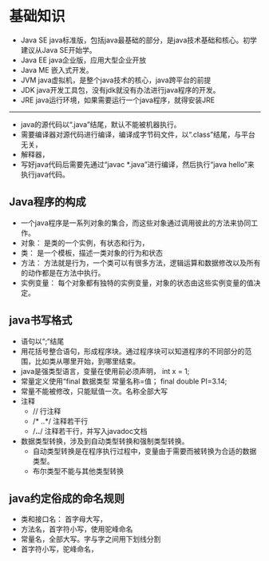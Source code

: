 # 基础知识

- Java SE java标准版，包括java最基础的部分，是java技术基础和核心。初学建议从Java SE开始学。
- Java EE java企业版，应用大型企业开放
- Java ME 嵌入式开发。
- JVM java虚拟机，是整个java技术的核心，java跨平台的前提
- JDK java开发工具包，没有jdk就没有办法进行java程序的开发。
- JRE java运行环境，如果需要运行一个java程序，就得安装JRE

---
- java的源代码以“.java”结尾，默认不能被机器执行。
- 需要编译器对源代码进行编译，编译成字节码文件，以“.class”结尾，与平台无关，
- 解释器，
- 写好java代码后需要先通过“javac *.java”进行编译，然后执行“java hello”来执行java代码。

## Java程序的构成
- 一个java程序是一系列对象的集合，而这些对象通过调用彼此的方法来协同工作。
- 对象： 是类的一个实例，有状态和行为，
- 类： 是一个模板，描述一类对象的行为和状态
- 方法： 方法就是行为，一个类可以有很多方法，逻辑运算和数据修改以及所有的动作都是在方法中执行。
- 实例变量： 每个对象都有独特的实例变量，对象的状态由这些实例变量的值决定。

## java书写格式
- 语句以“;“结尾
- 用花括号整合语句，形成程序块。通过程序块可以知道程序的不同部分的范围，比如类从哪里开始，到哪里结束。
- java是强类型语言，变量在使用前必须声明， int x = 1;
- 常量定义使用“final 数据类型 常量名称=值； final double PI=3.14;
- 常量不能被修改，只能赋值一次。名称全部大写
- 注释
	- // 行注释
	- /* ..*/ 注释若干行
	- /**..**/ 注释若干行，并写入javadoc文档
- 数据类型转换，涉及到自动类型转换和强制类型转换。
	- 自动类型转换是在程序执行过程中，变量由于需要而被转换为合适的数据类型。
	- 布尔类型不能与其他类型转换

## java约定俗成的命名规则
- 类和接口名： 首字母大写，
- 方法名，首字符小写，使用驼峰命名
- 常量名，全部大写。字与字之间用下划线分割
- 首字符小写，驼峰命名，
